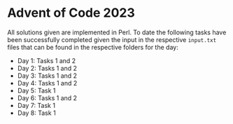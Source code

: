 # Advent of Code 2023

All solutions given are implemented in Perl. To date the following tasks have been successfully
completed given the input in the respective `input.txt` files that can be found in the respective
folders for the day:

- Day 1: Tasks 1 and 2
- Day 2: Tasks 1 and 2
- Day 3: Tasks 1 and 2
- Day 4: Tasks 1 and 2
- Day 5: Task 1
- Day 6: Tasks 1 and 2
- Day 7: Task 1
- Day 8: Task 1
